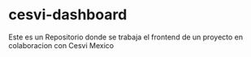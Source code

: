 # cesvi-dashboard
Este es un Repositorio donde se trabaja el frontend de un proyecto en colaboracion con Cesvi Mexico
